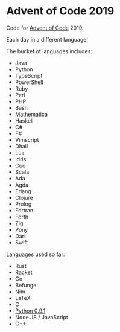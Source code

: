 # Advent of Code 2019

Code for [Advent of Code][aoc] 2019.

Each day in a different language!

The bucket of languages includes:

- Java
- Python
- TypeScript
- PowerShell
- Ruby
- Perl
- PHP
- Bash
- Mathematica
- Haskell
- C#
- F#
- Vimscript
- Dhall
- Lua
- Idris
- Coq
- Scala
- Ada
- Agda
- Erlang
- Clojure
- Prolog
- Fortran
- Forth
- Zig
- Pony
- Dart
- Swift

Languages used so far:

- Rust
- Racket
- Go
- Befunge
- Nim
- LaTeX
- C
- [Python 0.9.1](https://www.python.org/download/releases/early/)
- Node.JS / JavaScript
- C++

[aoc]: https://adventofcode.com/
